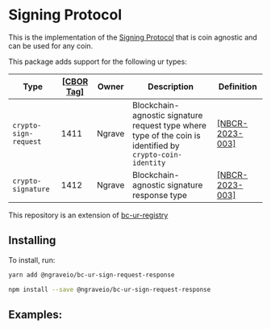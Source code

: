 # Signing Protocol

This is the implementation of the [Signing Protocol](https://github.com/ngraveio/Research/blob/main/papers/nbcr-2023-003-crypto-sign.md) that is coin agnostic and can be used for any coin.

This package adds support for the following ur types:



| Type                      | [[CBOR Tag]](https://www.iana.org/assignments/cbor-tags/cbor-tags.xhtml) | Owner  | Description                                                                                               | Definition                                                                                                 |
| ------------------------- | ------------------------------------------------------------------------ | ------ | --------------------------------------------------------------------------------------------------------- | ---------------------------------------------------------------------------------------------------------- |
| `crypto-sign-request` | 1411                                                                     | Ngrave | Blockchain-agnostic signature request type where type of the coin is identified by `crypto-coin-identity` | [[NBCR-2023-003]](https://github.com/ngraveio/Research/blob/main/papers/nbcr-2023-003-crypto-sign.md) |
| `crypto-signature`             | 1412                                                                     | Ngrave | Blockchain-agnostic signature response type                                                           | [[NBCR-2023-003]](https://github.com/ngraveio/Research/blob/main/papers/nbcr-2023-003-crypto-sign.md) |

This repository is an extension of [bc-ur-registry](https://github.com/KeystoneHQ/ur-registry)

## Installing

To install, run:

```bash
yarn add @ngraveio/bc-ur-sign-request-response
```

```bash
npm install --save @ngraveio/bc-ur-sign-request-response
```

## Examples:

